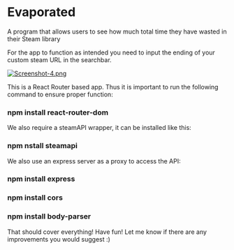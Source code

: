 # Evaporated

A program that allows users to see how much total time they have wasted in their Steam library

For the app to function as intended you need to input the ending of your custom steam URL in the searchbar.

[![Screenshot-4.png](https://i.postimg.cc/ZnW9mKC9/Screenshot-4.png)](https://postimg.cc/m1GZN43R)

This is a React Router based app. Thus it is important to run the following command to ensure proper function:

### npm install react-router-dom

We also require a steamAPI wrapper, it can be installed like this:

### npm nstall steamapi

We also use an express server as a proxy to access the API:

### npm install express

### npm install cors

### npm install body-parser

That should cover everything! Have fun! Let me know if there are any improvements you would suggest :)
